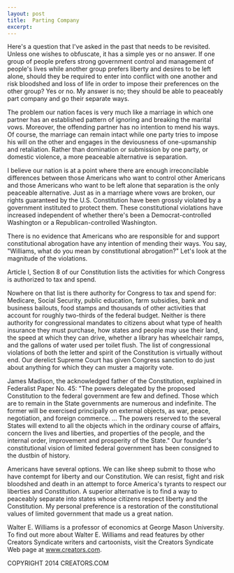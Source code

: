 ```yaml
---
layout: post
title:  Parting Company
excerpt:
---
```


Here's a question that I've asked in the past that needs to be revisited. Unless one wishes to obfuscate, it has a simple yes or no answer. If one group of people prefers strong government control and management of people's lives while another group prefers liberty and desires to be left alone, should they be required to enter into conflict with one another and risk bloodshed and loss of life in order to impose their preferences on the other group? Yes or no. My answer is no; they should be able to peaceably part company and go their separate ways.

The problem our nation faces is very much like a marriage in which one partner has an established pattern of ignoring and breaking the marital vows. Moreover, the offending partner has no intention to mend his ways. Of course, the marriage can remain intact while one party tries to impose his will on the other and engages in the deviousness of one-upsmanship and retaliation. Rather than domination or submission by one party, or domestic violence, a more peaceable alternative is separation.

I believe our nation is at a point where there are enough irreconcilable differences between those Americans who want to control other Americans and those Americans who want to be left alone that separation is the only peaceable alternative. Just as in a marriage where vows are broken, our rights guaranteed by the U.S. Constitution have been grossly violated by a government instituted to protect them. These constitutional violations have increased independent of whether there's been a Democrat-controlled Washington or a Republican-controlled Washington.

There is no evidence that Americans who are responsible for and support constitutional abrogation have any intention of mending their ways. You say, "Williams, what do you mean by constitutional abrogation?" Let's look at the magnitude of the violations. 

Article I, Section 8 of our Constitution lists the activities for which Congress is authorized to tax and spend.

 Nowhere on that list is there authority for Congress to tax and spend for: Medicare, Social Security, public education, farm subsidies, bank and business bailouts, food stamps and thousands of other activities that account for roughly two-thirds of the federal budget. Neither is there authority for congressional mandates to citizens about what type of health insurance they must purchase, how states and people may use their land, the speed at which they can drive, whether a library has wheelchair ramps, and the gallons of water used per toilet flush. The list of congressional violations of both the letter and spirit of the Constitution is virtually without end. Our derelict Supreme Court has given Congress sanction to do just about anything for which they can muster a majority vote.

James Madison, the acknowledged father of the Constitution, explained in Federalist Paper No. 45: "The powers delegated by the proposed Constitution to the federal government are few and defined. Those which are to remain in the State governments are numerous and indefinite. The former will be exercised principally on external objects, as war, peace, negotiation, and foreign commerce. ... The powers reserved to the several States will extend to all the objects which in the ordinary course of affairs, concern the lives and liberties, and properties of the people, and the internal order, improvement and prosperity of the State." Our founder's constitutional vision of limited federal government has been consigned to the dustbin of history.

Americans have several options. We can like sheep submit to those who have contempt for liberty and our Constitution. We can resist, fight and risk bloodshed and death in an attempt to force America's tyrants to respect our liberties and Constitution. A superior alternative is to find a way to peaceably separate into states whose citizens respect liberty and the Constitution. My personal preference is a restoration of the constitutional values of limited government that made us a great nation.

Walter E. Williams is a professor of economics at George Mason University. To find out more about Walter E. Williams and read features by other Creators Syndicate writers and cartoonists, visit the Creators Syndicate Web page at www.creators.com.

COPYRIGHT 2014 CREATORS.COM
